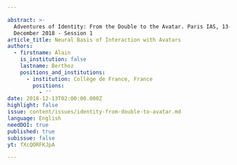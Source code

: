 ```yaml
---

abstract: >-
  Adventures of Identity: From the Double to the Avatar. Paris IAS, 13-14
  December 2018 - Session 1
article_title: Neural Basis of Interaction with Avatars
authors:
  - firstname: Alain
    is_institution: false
    lastname: Berthoz
    positions_and_institutions:
      - institution: Collège de France, France
        positions:
          - ''
date: 2018-12-13T02:00:00.000Z
highlight: false
issue: content/issues/identity-from-double-to-avatar.md
language: English
needDOI: true
published: true
subissue: false
yt: fXcQORFKJpA

---
```








<Youtube yt="fXcQORFKJpA" caption="Neural Basis of Interaction with Avatars"></Youtube>
